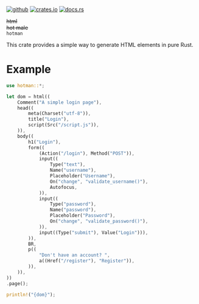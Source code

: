 [<img alt="github" src="https://img.shields.io/badge/GitHub-kaikalii%2Fhotman-8da0cb?logo=github">](https://github.com/kaikalii/hotman)
[<img alt="crates.io" src="https://img.shields.io/badge/crates.io-hotman-orange?logo=rust">](https://crates.io/crates/hotman)
[<img alt="docs.rs" src="https://img.shields.io/badge/docs.rs-hotman-blue?logo=docs.rs">](https://docs.rs/hotman)

~~html~~
<br>
~~hot male~~
<br>
`hotman`

This crate provides a simple way to generate HTML elements in pure Rust.

# Example

```rust
use hotman::*;

let dom = html((
    Comment("A simple login page"),
    head((
        meta(Charset("utf-8")),
        title("Login"),
        script(Src("/script.js")),
    )),
    body((
        h1("Login"),
        form((
            (Action("/login"), Method("POST")),
            input((
                Type("text"),
                Name("username"),
                Placeholder("Username"),
                On("change", "validate_username()"),
                Autofocus,
            )),
            input((
                Type("password"),
                Name("password"),
                Placeholder("Password"),
                On("change", "validate_password()"),
            )),
            input((Type("submit"), Value("Login"))),
        )),
        BR,
        p((
            "Don't have an account? ",
            a((Href("/register"), "Register")),
        )),
    )),
))
.page();

println!("{dom}");
```